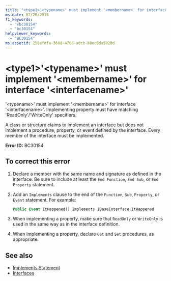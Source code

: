 ```yaml
---
title: "<type1>'<typename>' must implement '<membername>' for interface '<interfacename>'"
ms.date: 07/20/2015
f1_keywords: 
  - "vbc30154"
  - "bc30154"
helpviewer_keywords: 
  - "BC30154"
ms.assetid: 259afdfa-3608-4760-adcb-88ec0da5020d
---
```

# \<type1>'\<typename>' must implement '\<membername>' for interface '\<interfacename>'
'\<typename>' must implement '\<membername>' for interface '\<interfacename>'. Implementing property must have matching 'ReadOnly'/'WriteOnly' specifiers.  
  
 A class or structure claims to implement an interface but does not implement a procedure, property, or event defined by the interface. Every member of the interface must be implemented.  
  
 **Error ID:** BC30154  
  
## To correct this error  
  
1. Declare a member with the same name and signature as defined in the interface. Be sure to include at least the `End Function`, `End Sub`, or `End Property` statement.  
  
2. Add an `Implements` clause to the end of the `Function`, `Sub`, `Property`, or `Event` statement. For example:  
  
    ```vb  
    Public Event ItHappened() Implements IBaseInterface.ItHappened  
    ```  
  
3. When implementing a property, make sure that `ReadOnly` or `WriteOnly` is used in the same way as in the interface definition.  
  
4. When implementing a property, declare `Get` and `Set` procedures, as appropriate.  
  
## See also

- [Implements Statement](../statements/implements-statement.md)
- [Interfaces](../../programming-guide/language-features/interfaces/index.md)
